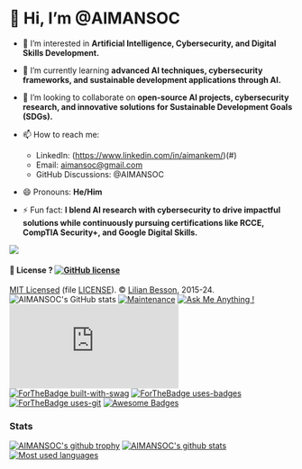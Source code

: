 # 👋 Hi, I’m @AIMANSOC

- 👀 I’m interested in **Artificial Intelligence, Cybersecurity, and Digital Skills Development.**  
- 🌱 I’m currently learning **advanced AI techniques, cybersecurity frameworks, and sustainable development applications through AI.**  
- 💞️ I’m looking to collaborate on **open-source AI projects, cybersecurity research, and innovative solutions for Sustainable Development Goals (SDGs).**  
- 📫 How to reach me:  
  - LinkedIn: (https://www.linkedin.com/in/aimankem/)(#)  
  - Email: [aimansoc@gmail.com](#)  
  - GitHub Discussions: @AIMANSOC  

- 😄 Pronouns: **He/Him**  
- ⚡ Fun fact: **I blend AI research with cybersecurity to drive impactful solutions while continuously pursuing certifications like RCCE, CompTIA Security+, and Google Digital Skills.**  

![](https://komarev.com/ghpvc/?username=AIMANSOC)
<!---
AIMANSOC/AIMANSOC is a ✨ special ✨ repository because its `README.md` (this file) appears on your GitHub profile.
You can click the Preview link to take a look at your changes.
--->
#### 📜 License ? [![GitHub license](https://img.shields.io/github/license/AIMANSOC/AIMANSOC.svg?going-to=PhD-Md)](https://github.com/AIMANSOC/AIMANSOC/blob/master/LICENSE)
[MIT Licensed](https://lbesson.mit-license.org/) (file [LICENSE](LICENSE)).
© [Lilian Besson](https://GitHub.com/AIMANSOC), 2015-24.
![AIMANSOC's GitHub stats](https://github-readme-stats.vercel.app/api?username=AIMANSOC&show_icons=true&theme=radical)
[![Maintenance](https://img.shields.io/badge/Maintained%3F-yes-green.svg)](https://GitHub.com/AIMANSOC/AIMANSOC/graphs/commit-activity)
[![Ask Me Anything !](https://img.shields.io/badge/Ask%20me-anything-1abc9c.svg)](https://GitHub.com/AIMANSOC/ama&leaving=house)
[![Analytics](https://ga-beacon.appspot.com/UA-38514290-17/github.com/AIMANSOC/AIMANSOC/README.md?pixel)](https://GitHub.com/AIMANSOC/AIMANSOC/)
[![ForTheBadge built-with-swag](http://ForTheBadge.com/images/badges/built-with-swag.svg)](https://GitHub.com/AIMANSOC/&going=house)
[![ForTheBadge uses-badges](http://ForTheBadge.com/images/badges/uses-badges.svg)](http://ForTheBadge.com)
[![ForTheBadge uses-git](http://ForTheBadge.com/images/badges/uses-git.svg?min=13)](https://GitHub.com/)
[![Awesome Badges](https://img.shields.io/badge/badges-awesome-green.svg?hack=yes)](https://github.com/AIMANSOC/badges)

### Stats
[![AIMANSOC's github trophy](https://github-profile-trophy.vercel.app/?username=AIMANSOC&row=1&no-bg=true)](https://github.com/ryo-ma/github-profile-trophy)
[![AIMANSOC's github stats](https://github-readme-stats.vercel.app/api?username=AIMANSOC&theme=blue-green&show_icons=true)](https://github.com/anuraghazra/github-readme-stats)
[![Most used languages](https://github-readme-stats.vercel.app/api/top-langs/?username=AIMANSOC&theme=blue-green&layout=compact)](https://github.com/anuraghazra/github-readme-stats)


